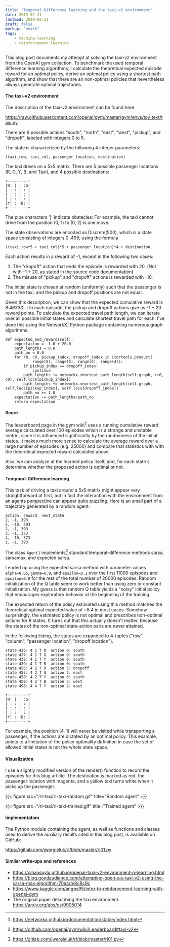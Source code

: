 ```yaml
---
title: "Temporal-Difference learning and the taxi-v2 environment"
date: 2019-02-21
lastmod: 2019-02-21
draft: false
markup: "mmark"
tags:
    - machine-learning
    - reinforcement-learning
---
```


This blog post documents my attempt at solving the taxi-v2 environment from the
OpenAI gym collection. To benchmark the used temporal difference learning
algorithms, I calculate the theoretical expected episode reward for an optimal
policy, derive an optimal policy using a shortest path algorithm, and show that
there are an non-optimal policies that nevertheless always generate optimal
trajectories.

#### The taxi-v2 environment

The description of the taxi-v2 environment can be found here: 

https://raw.githubusercontent.com/openai/gym/master/gym/envs/toy_text/taxi.py

There are 6 possible actions "south", "north", "east", "west", "pickup", and
"dropoff", labeled with integers 0 to 5.

The state is characterized by the following 4 integer parameters:

    (taxi_row, taxi_col, passenger_location, destination) 

The taxi drives on a 5x5 matrix. There are 5 possible passenger locations (R,
G, Y, B, and Taxi), and 4 possible destinations:

    +---------+
    |R: | : :G|
    | : : : : |
    | : : : : |
    | | : | : |
    |Y| : |B: |
    +---------+

The pipe characters '|' indicate obstacles: For example, the taxi cannot drive 
from the position (0, 1) to (0, 2) is one move. 

The state observations are encoded as Discrete(500), which is a state space
consisting of integers 0..499, using the formula

    ((taxi_row*5 + taxi_col)*5 + passenger_location)*4 + destination.

Each action results in a reward of -1, except in the following two cases:
1. The "dropoff" action that ends the episode is rewarded with 20. 
    (Not with -1 + 20, as stated in the source code documentation)
2. The misuse of "pickup" and "dropoff" actions is rewarded with -10.

The initial state is chosen at random (uniformly) such that the passenger is
not in the taxi, and the pickup and dropoff positions are not equal.

Given this description, we can show that the expected cumulative reward is
*8.46333...*: In each episode, the pickup and dropoff actions give us -1 + 20
reward points. To calculate the expected travel path length, we can iterate
over all possible initial states and calculate shortest travel path for each.
I've done this using the NetworkX[^1] Python package containing numerous graph
algorithms.

    def expected_end_reward(self):
        expectation = -1.0 + 20.0
        path_lengths = 0.0
        path_no = 0.0
        for r0, c0, pickup_index, dropoff_index in itertools.product(
                range(5), range(5), range(4), range(4)):
            if pickup_index == dropoff_index:
                continue
            path_lengths += networkx.shortest_path_length(self.graph, (r0, c0), self.locs[pickup_index])
            path_lengths += networkx.shortest_path_length(self.graph, self.locs[pickup_index], self.locs[dropoff_index])
            path_no += 1.0
        expectation -= path_lengths/path_no
        return expectation

#### Score 

The leaderboard page in the gym wiki[^2] uses a running cumulative reward
average calculated over 100 episodes which is a strange and unstable metric,
since it is influenced significantly by the randomness of the initial states.
It makes much more sense to calculate the average reward over a large number of
episodes (e.g. 25000) and compare that statistics with with the theoretical
expected reward calculated above. 

Also, we can analyze at the learned policy itself, and, for each state s
determine whether the proposed action is optimal or not. 

#### Temporal-Difference learning

This task of driving a taxi around a 5x5 matrix might appear very
straightforward at first, but in fact the interaction with the environment from
an agents perspective can appear quite puzzling. Here is an small part of a
trajectory generated by a random agent:

    action, reward, next_state
    2, -1, 393
    5, -10, 393
    2, -1, 393
    3, -1, 373
    4, -10, 373
    2, -1, 393

The class `Agent1` implements[^3] standard temporal-difference methods sarsa,
sarsamax, and expected sarsa. 

I ended up using the expected sarsa method with parameter values `alpha=0.05`,
`gamma=0.9`, and `epsilon=0.1` over the first 11000 episodes and `epsilon=0.0`
for the rest of the total number of 20000 episodes. 
Random initialization of the Q table seem to work better than using zero or
constant initialization. My guess is that random Q table yields a "noisy"
initial policy that encourages exploratory behavior at the beginning of the
training.

The expected return of the policy estimated using this method matches the
theoretical optimal expected value of ~8.4 in most cases. Somehow surprisingly,
the estimated policy is not optimal and prescribes non-optimal actions for 8
states. It turns out that this actually doesn't matter, because the states of
the non-optimal state-action pairs are never attained.

In the following listing, the states are expanded to 4-tuples ("row", "column",
"passenger location", "dropoff location").

    state 436: 4 1 T R  action 0: south
    state 437: 4 1 T G  action 0: south
    state 438: 4 1 T Y  action 0: south
    state 439: 4 1 T B  action 0: south
    state 456: 4 2 T R  action 5: dropoff
    state 457: 4 2 T G  action 2: east
    state 458: 4 2 T Y  action 0: south
    state 459: 4 2 T B  action 3: west
    state 498: 4 4 T Y  action 2: east

    +---------+
    |R: | : :G|
    | : : : : |
    | : : : : |
    | | : | : |
    |Y| : |B: |
    +---------+

For example, the position (4, 1) will never be visited while transporting a
passenger, if the actions are dictated by an optimal policy. This example,
points to a limitation of the policy optimality definition in case the set of
allowed initial states is not the whole state space.

#### Visualization

I use a slightly modified version of the render() function to record the
episodes for this blog article. The destination is marked as red, the passenger
location with magenta, and a yellow taxi turns white when it picks up the
passenger.

{{< figure src="/rl-taxi/rl-taxi-random.gif" title="Random agent" >}}

{{< figure src="/rl-taxi/rl-taxi-trained.gif" title="Trained agent" >}}

#### Implementation

The Python module containing the agent, as well as functions and classes used
to derive the auxiliary results cited in this blog post, is available on
GitHub:

https://gitlab.com/jwergieluk/rl/blob/master/rl01.py

#### Similar write-ups and references

* https://cihansoylu.github.io/openai-taxi-v2-environment-q-learning.html
* https://blog.goodaudience.com/attempting-open-ais-taxi-v2-using-the-sarsa-max-algorithm-70a4de8c8c9c
* https://www.kaggle.com/angps95/intro-to-reinforcement-learning-with-openai-gym
* The original paper describing the taxi environment: https://arxiv.org/abs/cs/9905014

[^1]: https://networkx.github.io/documentation/stable/index.html
[^2]: https://github.com/openai/gym/wiki/Leaderboard#taxi-v2
[^3]: https://gitlab.com/jwergieluk/rl/blob/master/rl01.py



